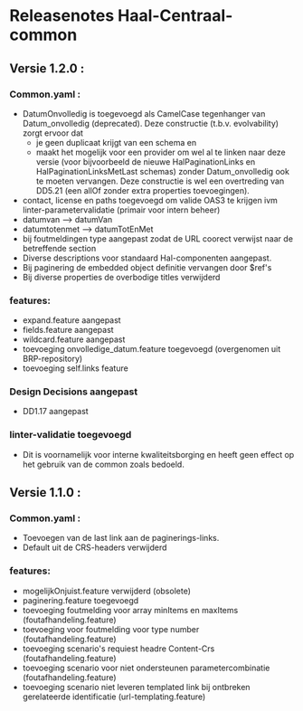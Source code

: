 # Releasenotes Haal-Centraal-common

## Versie 1.2.0 :

### Common.yaml :

- DatumOnvolledig is toegevoegd als CamelCase tegenhanger van Datum_onvolledig (deprecated).
    Deze constructie (t.b.v. evolvability) zorgt ervoor dat
    - je geen duplicaat krijgt van een schema en
    - maakt het mogelijk voor een provider om wel al te linken naar deze versie (voor bijvoorbeeld de nieuwe HalPaginationLinks en HalPaginationLinksMetLast schemas) zonder Datum_onvolledig ook te moeten vervangen.
    Deze constructie is wel een overtreding van DD5.21 (een allOf zonder extra properties toevoegingen).
- contact, license en paths toegevoegd om valide OAS3 te krijgen ivm linter-parametervalidatie (primair voor intern beheer)
- datumvan --> datumVan
- datumtotenmet --> datumTotEnMet
- bij foutmeldingen type aangepast zodat de URL coorect verwijst naar de betreffende section
- Diverse descriptions voor standaard Hal-componenten aangepast.
- Bij paginering de embedded object definitie vervangen door $ref's
- Bij diverse properties de overbodige titles verwijderd

### features:

- expand.feature aangepast
- fields.feature aangepast
- wildcard.feature aangepast
- toevoeging onvolledige_datum.feature toegevoegd (overgenomen uit BRP-repository)
- toevoeging self.links feature

### Design Decisions aangepast

- DD1.17 aangepast

### linter-validatie toegevoegd

- Dit is voornamelijk voor interne kwaliteitsborging en heeft geen effect op het gebruik van de common zoals bedoeld.

## Versie 1.1.0 :

### Common.yaml :

- Toevoegen van de last link aan de paginerings-links.
- Default uit de CRS-headers verwijderd

### features:

- mogelijkOnjuist.feature verwijderd (obsolete)
- paginering.feature toegevoegd
- toevoeging foutmelding voor array minItems en maxItems (foutafhandeling.feature)
- toevoeging voor foutmelding voor type number (foutafhandeling.feature)
- toevoeging scenario's requiest headre Content-Crs (foutafhandeling.feature)
- toevoeging scenario voor niet ondersteunen parametercombinatie (foutafhandeling.feature)
- toevoeging scenario niet leveren templated link bij ontbreken gerelateerde identificatie (url-templating.feature)
